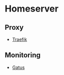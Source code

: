 # Homeserver

## Proxy

- [Traefik](https://traefik.jonnyb.name)

## Monitoring

- [Gatus](https://up.jonnyb.name)
